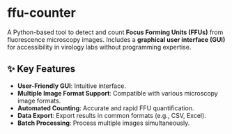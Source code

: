 # ffu-counter

A Python-based tool to detect and count **Focus Forming Units (FFUs)** from fluorescence microscopy images. Includes a **graphical user interface (GUI)** for accessibility in virology labs without programming expertise.

## ✨ Key Features

*   **User-Friendly GUI**: Intuitive interface.
*   **Multiple Image Format Support**: Compatible with various microscopy image formats.
*   **Automated Counting**: Accurate and rapid FFU quantification.
*   **Data Export**: Export results in common formats (e.g., CSV, Excel).
*   **Batch Processing**: Process multiple images simultaneously.
